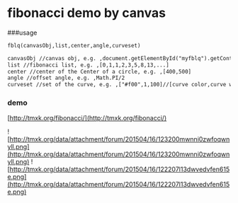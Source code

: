 fibonacci demo  by canvas
==================
###usage

```html
fblq(canvasObj,list,center,angle,curveset)

canvasObj //canvas obj, e.g. ,document.getElementById("myfblq").getContext("2d");
list //fibonacci list, e.g. ,[0,1,1,2,3,5,8,13,...]
center //center of the Center of a circle, e.g. ,[400,500]
angle //offset angle, e.g. ,Math.PI/2
curveset //set of the curve, e.g. ,["#f00",1,100]//[curve color,curve width,curve repeat time interval]
```

### demo

[http://tmxk.org/fibonacci/](http://tmxk.org/fibonacci/)

![http://tmxk.org/data/attachment/forum/201504/16/123200mwnni0zwfoqwnyll.png](http://tmxk.org/data/attachment/forum/201504/16/123200mwnni0zwfoqwnyll.png)
![http://tmxk.org/data/attachment/forum/201504/16/122207l13dwvedvfen615e.png](http://tmxk.org/data/attachment/forum/201504/16/122207l13dwvedvfen615e.png)


